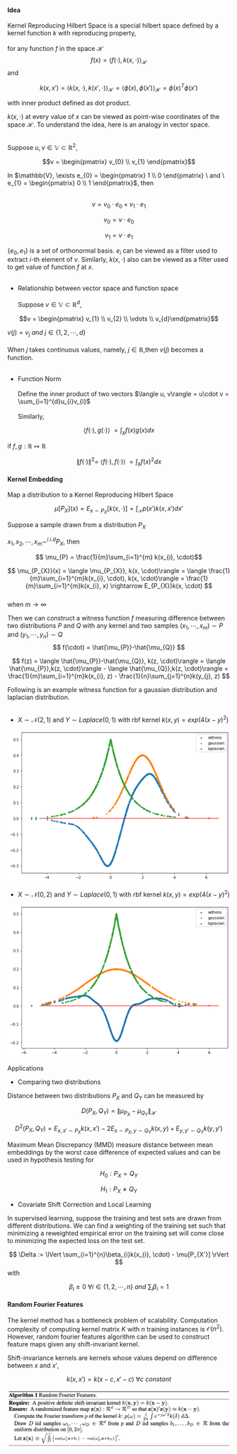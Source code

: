 #### Idea
Kernel Reproducing Hilbert Space is a special hilbert space defined by a kernel function $k$ with reproducing property, <br><br> for any function $f$ in the space $\mathcal{H}$
$$
f(x) = \langle f(\cdot), k(x, \cdot)\rangle _{\mathcal{H}}
$$
and

$$
k(x, x') = \langle k(x, \cdot), k(x', \cdot) \rangle _{\mathcal{H}} = \langle \phi(x), \phi(x') \rangle _{\mathcal{H}} = \phi(x)^{T}\phi(x')
$$

with inner product defined as dot product.

$k(x, \cdot)$ at every value of $x$ can be viewed as point-wise coordinates of the space $\mathcal{H}$. To understand the idea, here is an analogy in vector space. <br><br>

Suppose $u, v \in \mathbb{V} \subset \mathbb{R}^{2}$,

$$v = \begin{pmatrix} v_{0} \\ v_{1} \end{pmatrix}$$

In $\mathbb{V}, \exists e_{0} = \begin{pmatrix} 1 \\ 0 \end{pmatrix} \ and \ e_{1} = \begin{pmatrix} 0 \\ 1 \end{pmatrix}$, then <br><br>

$$
v = v_{0}\cdot e_{0} + v_{1}\cdot e_{1} 
$$

$$
v_{0} = v\cdot e_{0} 
$$

$$
v_{1} = v\cdot e_{1}
$$

$\{e_{0}, e_{1}\}$ is a set of orthonormal basis. $e_{i}$ can be viewed as a filter used to extract $i$-th element of $v$. Similarly, $k(x, \cdot)$ also can be viewed as a filter used to get value of function $f$ at $x$.<br><br>

* Relationship between vector space and function space <br><br>
Suppose $v \in \mathbb{V} \subset \mathbb{R}^{d}$,

$$v = \begin{pmatrix} v_{1} \\ v_{2} \\ \vdots \\ v_{d}\end{pmatrix}$$

$v(j) = v_{j} \ and \ j \in \{1, 2, \cdots, d \}$ <br><br>
When $j$ takes continuous values, namely, $j \in \mathbb{R}$,then $v(j)$ becomes a function. <br><br>

* Function Norm <br><br>
Define the inner product of two vectors $\langle u, v\rangle = u\cdot v = \sum_{i=1}^{d}u_{i}v_{i}$
<br><br>
Similarly,

$$\langle f(\cdot), g(\cdot)\rangle \ = \int_{\chi}f(x)g(x)dx$$ 

if $f, g: \mathbb{R} \mapsto \mathbb{R}$

$$
\lVert f(\cdot)\rVert ^{2} = \ \langle f(\cdot), f(\cdot)\rangle \ = \int_{\chi}f(x)^{2}dx
$$

#### Kernel Embedding
Map a distribution to a Kernel Reproducing Hilbert Space

$$
\mu[P_{X}](x) = E_{x\sim P_{X}}[k(x, \cdot)] = \int_{\mathcal{X}} p(x')k(x, x')dx'
$$

Suppose a sample drawn from a distribution $P_{X}$<br>

$x_{1}, x_{2}, \cdots, x_{m} \sim^{i.i.d} P_{X}$, then

$$ \mu_{P} = \frac{1}{m}\sum_{i=1}^{m} k(x_{i}, \cdot)$$

$$
\mu_{P_{X}}(x) = \langle \mu_{P_{X}}, k(x, \cdot)\rangle = \langle \frac{1}{m}\sum_{i=1}^{m}k(x_{i}, \cdot), k(x, \cdot)\rangle = \frac{1}{m}\sum_{i=1}^{m}k(x_{i}, x) \rightarrow E_{P_{X}}k(x, \cdot)
$$ <br>
when $m \rightarrow \infty$


Then we can construct a witness function $f$ measuring difference between two distributions $P$ and $Q$ with any kernel and two samples $(x_{1}, \cdots, x_{m})\sim P$ and $(y_{1}, \cdots, y_{n}) \sim Q$<br>
$$
f(\cdot) = \hat{\mu_{P}}-\hat{\mu_{Q}}
$$

$$
f(z) = \langle \hat{\mu_{P}}-\hat{\mu_{Q}}, k(z, \cdot)\rangle = \langle \hat{\mu_{P}},k(z, \cdot)\rangle - \langle \hat{\mu_{Q}},k(z, \cdot)\rangle = \frac{1}{m}\sum_{i=1}^{m}k(x_{i}, z) - \frac{1}{n}\sum_{j=1}^{n}k(y_{j}, z)
$$

Following is an example witness function for a gaussian distribution and laplacian distribution.<br><br>

* $X \sim \mathcal{N}(2, 1)$ and $Y \sim Laplace(0, 1)$ with rbf kernel $k(x,y) = exp(4(x-y)^{2})$

![Screenshot](img/witness_func_1.png)

* $X \sim \mathcal{N}(0, 2)$ and $Y \sim Laplace(0, 1)$ with rbf kernel $k(x,y) = exp(4(x-y)^{2})$

![Screenshot](img/witness_func_2.png)

Applications<br>

* Comparing two distributions<br>

Distance between two distributions $P_{X}$ and $Q_{Y}$ can be measured by <br>

$$
D(P_{X}, Q_{Y}) = \lVert \mu_{P_{X}} - \mu_{Q_{Y}}\rVert _{\mathcal{H}}
$$

$$
D^{2}(P_{X}, Q_{Y}) = E_{x, x'\sim P_{X}}k(x, x') - 2E_{x\sim P_{X}, y\sim Q_{Y}}k(x, y) + E_{y, y'\sim Q_{Y}}k(y, y')
$$

Maximum Mean Discrepancy (MMD) measure distance between mean embeddings by the worst case
difference of expected values and can be used in hypothesis testing for <br>

$$
H_{0}: P_{X} = Q_{Y} 
$$

$$
H_{1}: P_{X} \neq Q_{Y}
$$

* Covariate Shift Correction and Local Learning<br>

In supervised learning, suppose the training and test sets are drawn from different distributions. We can find a weighting of the training set such that minimizing a reweighted empirical error on the training set will come close to minimizing the expected loss on the test set.<br>

$$
\Delta := \lVert \sum_{i=1}^{n}\beta_{i}k(x_{i}, \cdot) - \mu[P_{X'}] \rVert
$$
with 

$$
\beta_{i} \ge 0 \ \forall i \in \{1, 2, \cdots, n \} \ and \ \sum_{i}\beta_{i} = 1
$$

#### Random Fourier Features
The kernel method has a bottleneck problem of scalability. Computation complexity of computing kernel matrix $K$ with $n$ training instances is $\mathcal{O}(n^{2})$. However, random fourier features algorithm can be used to construct feature maps given any shift-invariant kernel.<br>

Shift-invariance kernels are kernels whose values depend on difference between $x$ and $x'$,<br>

$$
k(x, x') = k(x-c, x'-c) \ \forall c \ constant
$$

![Screenshot](img/rff.png)